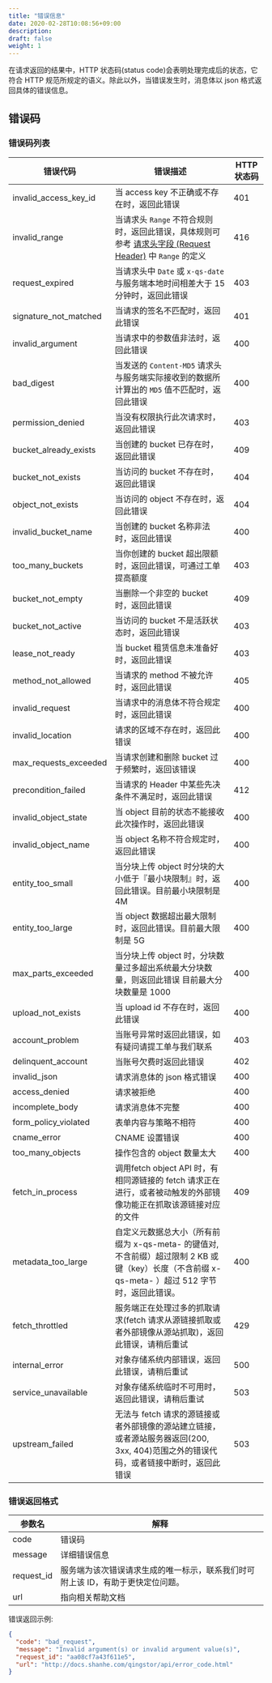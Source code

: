 ```yaml
---
title: "错误信息"
date: 2020-02-28T10:08:56+09:00
description:
draft: false
weight: 1
---
```



在请求返回的结果中，HTTP 状态码(status code)会表明处理完成后的状态，它符合 HTTP 规范所规定的语义。除此以外，当错误发生时，消息体以 json 格式返回具体的错误信息。

## 错误码

### 错误码列表

| 错误代码 | 错误描述 | HTTP 状态码 |
| --- | --- | --- |
| invalid_access_key_id | 当 access key 不正确或不存在时，返回此错误 | 401 |
| invalid_range | 当请求头 `Range` 不符合规则时，返回此错误，具体规则可参考 [请求头字段 (Request Header)](../common_header/#请求头字段) 中 `Range` 的定义 | 416 |
| request_expired | 当请求头中 `Date` 或 `x-qs-date` 与服务端本地时间相差大于 15 分钟时，返回此错误 | 403 |
| signature_not_matched | 当请求的签名不匹配时，返回此错误 | 401 |
| invalid_argument | 当请求中的参数值非法时，返回此错误 | 400 |
| bad_digest | 当发送的 `Content-MD5` 请求头与服务端实际接收到的数据所计算出的 `MD5` 值不匹配时，返回此错误 | 400 |
| permission_denied | 当没有权限执行此次请求时，返回此错误 | 403 |
| bucket_already_exists | 当创建的 bucket 已存在时，返回此错误 | 409 |
| bucket_not_exists | 当访问的 bucket 不存在时，返回此错误 | 404 |
| object_not_exists | 当访问的 object 不存在时，返回此错误 | 404 |
| invalid_bucket_name | 当创建的 bucket 名称非法时，返回此错误 | 400 |
| too_many_buckets | 当你创建的 bucket 超出限额时，返回此错误，可通过工单提高额度 | 403 |
| bucket_not_empty | 当删除一个非空的 bucket 时，返回此错误 | 409 |
| bucket_not_active | 当访问的 bucket 不是活跃状态时，返回此错误 | 403 |
| lease_not_ready | 当 bucket 租赁信息未准备好时，返回此错误 | 403 |
| method_not_allowed | 当请求的 method 不被允许时，返回此错误 | 405 |
| invalid_request | 当请求中的消息体不符合规定时，返回此错误 | 400 |
| invalid_location | 请求的区域不存在时，返回此错误 | 400 |
| max_requests_exceeded | 当请求创建和删除 bucket 过于频繁时，返回该错误 | 400 |
| precondition_failed | 当请求的 Header 中某些先决条件不满足时，返回此错误 | 412 |
| invalid_object_state | 当 object 目前的状态不能接收此次操作时，返回此错误 | 400 |
| invalid_object_name | 当 object 名称不符合规定时，返回此错误 | 400 |
| entity_too_small | 当分块上传 object 时分块的大小低于『最小块限制』时，返回此错误。目前最小块限制是 4M | 400 |
| entity_too_large | 当 object 数据超出最大限制时，返回此错误。目前最大限制是 5G | 400 |
| max_parts_exceeded | 当分块上传 object 时，分块数量过多超出系统最大分块数量，则返回此错误 目前最大分块数量是 1000 | 400 |
| upload_not_exists | 当 upload id 不存在时，返回此错误 | 400 |
| account_problem | 当账号异常时返回此错误，如有疑问请提工单与我们联系 | 403 |
| delinquent_account | 当账号欠费时返回此错误 | 402 |
| invalid_json | 请求消息体的 json 格式错误 | 400 |
| access_denied | 请求被拒绝 | 400 |
| incomplete_body | 请求消息体不完整 | 400 |
| form_policy_violated | 表单内容与策略不相符 | 400 |
| cname_error | CNAME 设置错误 | 400 |
| too_many_objects | 操作包含的 object 数量太大 | 400 |
| fetch_in_process | 调用fetch object API 时，有相同源链接的 fetch 请求正在进行，或者被动触发的外部镜像功能正在抓取该源链接对应的文件 | 409 |
| metadata_too_large | 自定义元数据总大小（所有前缀为 x-qs-meta- 的键值对, 不含前缀）超过限制 2 KB 或键（key）长度（不含前缀 x-qs-meta- ）超过 512 字节时，返回此错误。| 400 |
| fetch_throttled | 服务端正在处理过多的抓取请求(fetch 请求从源链接抓取或者外部镜像从源站抓取)，返回此错误，请稍后重试 | 429 |
| internal_error | 对象存储系统内部错误，返回此错误，请稍后重试 | 500 |
| service_unavailable | 对象存储系统临时不可用时，返回此错误，请稍后重试 | 503 |
| upstream_failed | 无法与 fetch 请求的源链接或者外部镜像的源站建立链接，或者源站服务器返回(200, 3xx, 404)范围之外的错误代码，或者链接中断时，返回此错误 | 503 |

### 错误返回格式


| 参数名 | 解释 |
| --- | --- |
| code | 错误码 |
| message | 详细错误信息 |
| request_id | 服务端为该次错误请求生成的唯一标示，联系我们时可附上该 ID，有助于更快定位问题。 |
| url | 指向相关帮助文档 |

错误返回示例:

```json
{
  "code": "bad_request",
  "message": "Invalid argument(s) or invalid argument value(s)",
  "request_id": "aa08cf7a43f611e5",
  "url": "http://docs.shanhe.com/qingstor/api/error_code.html"
}
```
